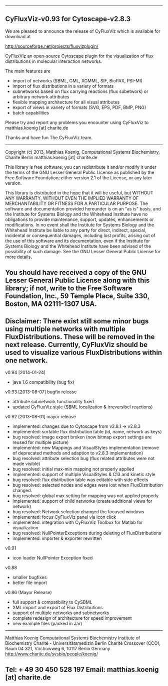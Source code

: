 --------------------------------------------------------------------------
CyFluxViz-v0.93 for Cytoscape-v2.8.3
--------------------------------------------------------------------------
We are pleased to announce the release of CyFluxViz
which is available for download at

http://sourceforge.net/projects/fluxvizplugin/

CyFluxViz an open-source Cytoscape plugin for the 
visualization of flux distributions in molecular interaction 
networks.

The main features are
- import of networks (SBML, GML, XGMML, SIF, BioPAX, PSI-MI)
- import of flux distributions in a variety of formats
- subnetworks based on flux carrying reactions (flux subetwork)
  or arbitrary network attributes
- flexible mapping architecture for all visual attributes
- export of views in variety of formats (SVG, EPS, PDF, BMP, PNG)
- batch capabilities

Please try and report any problems you encounter using CyFluxViz to
matthias.koenig [at] charite.de

Thanks and have fun 
The CyFluxViz team.

--------------------------------------------------------------------------
 Copyright (c) 2013, Matthias Koenig, Computational Systems Biochemistry, 
 Charite Berlin
 matthias.koenig [at] charite.de

 This library is free software; you can redistribute it and/or modify it
 under the terms of the GNU Lesser General Public License as published
 by the Free Software Foundation; either version 2.1 of the License, or
 any later version.

 This library is distributed in the hope that it will be useful, but
 WITHOUT ANY WARRANTY, WITHOUT EVEN THE IMPLIED WARRANTY OF
 MERCHANTABILITY OR FITNESS FOR A PARTICULAR PURPOSE.  The software and
 documentation provided hereunder is on an "as is" basis, and the
 Institute for Systems Biology and the Whitehead Institute
 have no obligations to provide maintenance, support,
 updates, enhancements or modifications.  In no event shall the
 Institute for Systems Biology and the Whitehead Institute
 be liable to any party for direct, indirect, special,
 incidental or consequential damages, including lost profits, arising
 out of the use of this software and its documentation, even if the
 Institute for Systems Biology and the Whitehead Institute
 have been advised of the possibility of such damage.  See
 the GNU Lesser General Public License for more details.

 You should have received a copy of the GNU Lesser General Public License
 along with this library; if not, write to the Free Software Foundation,
 Inc., 59 Temple Place, Suite 330, Boston, MA 02111-1307 USA.
--------------------------------------------------------------------------
Disclaimer: There exist still some minor bugs using multiple networks with multiple
		 FluxDistributions. These will be removed in the next release. Currently, 
		 CyFluxViz should be used to visualize various FluxDistributions within
		 one network.
--------------------------------------------------------------------------
v0.94 [2014-01-24]
- java 1.6 compatibility (bug fix)

v0.93 [2013-08-07] bugfix release
- attribute subnetwork functionality fixed
- updated CyFluxViz style (SBML localization & irreversibel reactions)

v0.92 [2013-08-01] mayor release
- implemented: changes due to Cytoscape from v2.8.1 -> v2.8.3
- implemented: sortable flux distribution table (id, name, network as keys)
- bug resolved: image export broken (now bitmap export settings are reused for multiple picture)
- implemented: new Mappings and VisualStyles implementation 
				(remove of deprecated methods and adaption to v2.8.3 implementation)
- bug resolved: attribute selection bug (flux related attributes were not made visible)
- bug resolved: initial max-min mapping not properly applied
- implemented: support of multiple VisualStyles & C13 and kinetic style
- bug resolved: flux distribution table was editable with side effects
- bug resolved: selected nodes and edges were lost when FluxDistribution changed.
- bug resolved: global max setting for mapping was not applied properly
- implemented: support of child networks (create additional views for network)
- bug resolved: Network selection changed the focused windows
- implemented: focus CyFluxViz panel via icon click
- implemented: integration with CyFluxViz Toolbox for Matlab for visualization
- bug resolved: NullPointerExceptions during deleting of FluxDistributions 
- implemented: importer & exporter rewritten 

v0.91
- icon loader NullPointer Exception fixed

v0.88
- smaller bugfixes
- better file import


v0.86 (Mayor Release)
- full support & compatibility to CySBML
- XML import and export of Flux Distributions
- support of multiple networks and subnetworks
- complete redesign of architecture for speed improvement 
- new example files (packed in Jar)

--------------------------------------------------------------------------
Matthias Koenig
Computational Systems Biochemistry
Institute of Biochemistry
Charité - Universitätsmedizin Berlin
Charité Crossover (CCO), Raum 04 321, Virchowweg 6, 10117 Berlin
Germany
http://www.charite.de/sysbio/people/koenig/

Tel: + 49 30 450 528 197
Email: matthias.koenig [at] charite.de 
--------------------------------------------------------------------------
